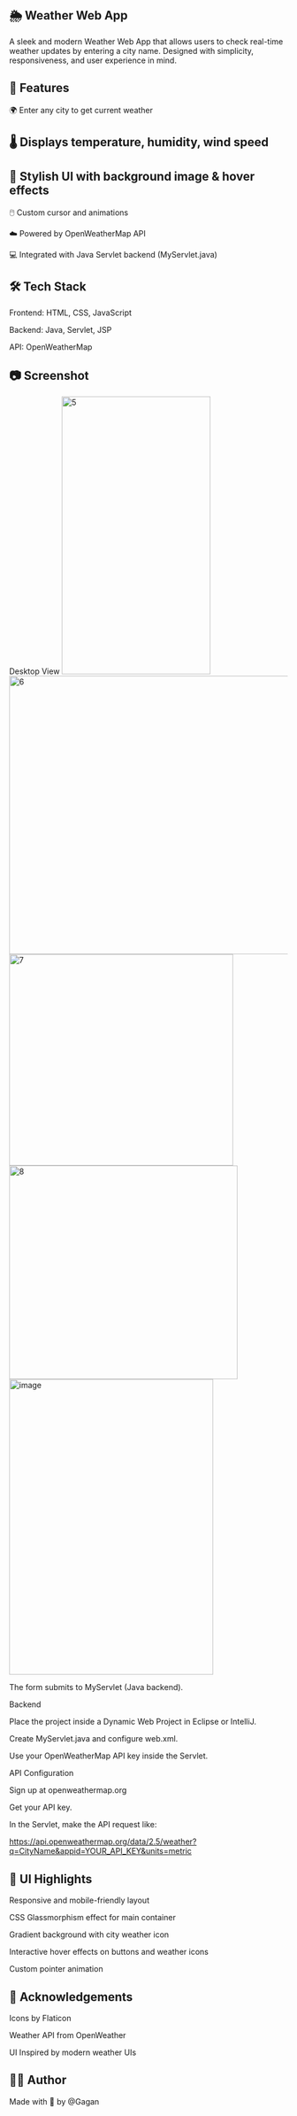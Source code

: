 ## 🌦️ Weather Web App

A sleek and modern Weather Web App that allows users to check real-time weather updates by entering a city name. Designed with simplicity, responsiveness, and user experience in mind.

## 🚀 Features
🌍 Enter any city to get current weather

## 🌡️ Displays temperature, humidity, wind speed

## 🌇 Stylish UI with background image & hover effects

🖱️ Custom cursor and animations

☁️ Powered by OpenWeatherMap API

💻 Integrated with Java Servlet backend (MyServlet.java)

## 🛠️ Tech Stack
Frontend: HTML, CSS, JavaScript

Backend: Java, Servlet, JSP

API: OpenWeatherMap

## 📷 Screenshot
Desktop View
<img width="269" height="502" alt="5" src="https://github.com/user-attachments/assets/262872a5-a928-43f8-ba7c-4c987cea677d" />
<img width="1089" height="503" alt="6" src="https://github.com/user-attachments/assets/8cd349ed-8cc1-4761-a87b-d7edbab67905" />
<img width="405" height="382" alt="7" src="https://github.com/user-attachments/assets/97caeddc-9c4c-4a12-88e8-79a98dc809e3" />
<img width="413" height="386" alt="8" src="https://github.com/user-attachments/assets/3aaeee8e-7a5d-4a4b-a142-b190640f109f" />
<img width="369" height="534" alt="image" src="https://github.com/user-attachments/assets/e55fa730-8920-482b-af94-cd606569f57c" />



The form submits to MyServlet (Java backend).

Backend

Place the project inside a Dynamic Web Project in Eclipse or IntelliJ.

Create MyServlet.java and configure web.xml.

Use your OpenWeatherMap API key inside the Servlet.

API Configuration

Sign up at openweathermap.org

Get your API key.

In the Servlet, make the API request like:

https://api.openweathermap.org/data/2.5/weather?q=CityName&appid=YOUR_API_KEY&units=metric
## 🎨 UI Highlights
Responsive and mobile-friendly layout

CSS Glassmorphism effect for main container

Gradient background with city weather icon

Interactive hover effects on buttons and weather icons

Custom pointer animation

## 🙌 Acknowledgements
Icons by Flaticon

Weather API from OpenWeather

UI Inspired by modern weather UIs

## 👨‍💻 Author
Made with 💙 by @Gagan



